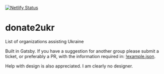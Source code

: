 [![Netlify Status](https://api.netlify.com/api/v1/badges/736fcf13-f488-4b2b-91a6-dca721e6328c/deploy-status)](https://app.netlify.com/sites/kind-payne-77b55e/deploys)
# donate2ukr
List of organizations assisting Ukraine

Built in Gatsby. If you have a suggestion for another group please submit a ticket, or preferably a PR, with the information required in: [!example.json](src/data/groups/!example.json).

Help with design is also appreciated. I am clearly no designer.

